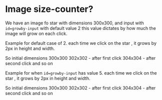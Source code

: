 # Image size-counter?

We have an image fo star with dimensions 300x300, and input with <code>id=growby-input</code> with default value 2
this value dictates by how much the image will grow on each click.

Example  for default case of 2.
each time we click on the star , it grows by 2px in height and width.

So initial dimensions
300x300
302x302 - after first click
304x304 - after second click
and so on

Example  for when <code>id=growby-input</code>  has value 5.
each time we click on the star , it grows by 2px in height and width.

So initial dimensions
300x300
302x302 - after first click
304x304 - after second click
and so on
